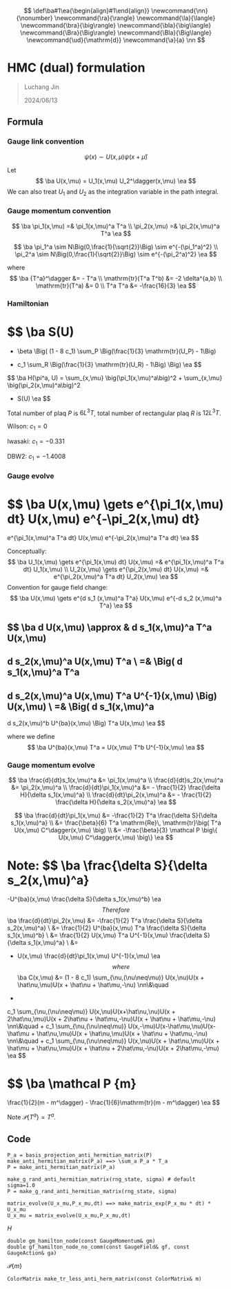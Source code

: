 $$
\def\ba#1\ea{\begin{align}#1\end{align}}
\newcommand{\nn}{\nonumber}
\newcommand{\ra}{\rangle}
\newcommand{\la}{\langle}
\newcommand{\bra}{\big\rangle}
\newcommand{\bla}{\big\langle}
\newcommand{\Bra}{\Big\rangle}
\newcommand{\Bla}{\Big\langle}
\newcommand{\ud}{\mathrm{d}}
\newcommand{\a}{a}
\nn
$$



# HMC (dual) formulation

> Luchang Jin
>
> 2024/06/13

## Formula

### Gauge link convention

$$
\psi(x) \sim U(x,\mu) \psi(x + \hat\mu)
$$

Let
$$
\ba
U(x,\mu) = U_1(x,\mu) U_2^\dagger(x,\mu)
\ea
$$
We can also treat $U_1$ and $U_2$ as the integration variable in the path integral.

### Gauge momentum convention

$$
\ba
\pi_1(x,\mu) =& \pi_1(x,\mu)^a T^a
\\
\pi_2(x,\mu) =& \pi_2(x,\mu)^a T^a
\ea
$$

$$
\ba
\pi_1^a \sim N\Big(0,\frac{1}{\sqrt{2}}\Big) \sim e^{-(\pi_1^a)^2}
\\
\pi_2^a \sim N\Big(0,\frac{1}{\sqrt{2}}\Big) \sim e^{-(\pi_2^a)^2}
\ea
$$

where
$$
\ba
{T^a}^\dagger &= - T^a
\\
\mathrm{tr}(T^a T^b) &= -2 \delta^{a,b}
\\
\mathrm{tr}(T^a) &= 0
\\
T^a T^a &= -\frac{16}{3}
\ea
$$

### Hamiltonian

$$
\ba
S(U)
=
- \beta
\Big(
(1 - 8 c_1) \sum_P \Big(\frac{1}{3} \mathrm{tr}(U_P) - 1\Big)
+ c_1 \sum_R \Big(\frac{1}{3} \mathrm{tr}(U_R) - 1\Big)
\Big)
\ea
$$

$$
\ba
H(\pi^a, U) =
\sum_{x,\mu} \big(\pi_1(x,\mu)^a\big)^2
+
\sum_{x,\mu} \big(\pi_2(x,\mu)^a\big)^2
+ S(U)
\ea
$$

Total number of plaq $P$ is $6 L^3 T$, total number of rectangular plaq $R$ is $12 L^3 T$​.

Wilson: $c_1 = 0$

Iwasaki: $c_1 = -0.331$

DBW2: $c_1 = -1.4008$

### Gauge evolve

$$
\ba
U(x,\mu)
\gets
e^{\pi_1(x,\mu) dt} U(x,\mu) e^{-\pi_2(x,\mu) dt}
=
e^{\pi_1(x,\mu)^a T^a dt} U(x,\mu) e^{-\pi_2(x,\mu)^a T^a dt}
\ea
$$

Conceptually:
$$
\ba
U_1(x,\mu) \gets e^{\pi_1(x,\mu) dt} U(x,\mu) =& e^{\pi_1(x,\mu)^a T^a dt} U_1(x,\mu)
\\
U_2(x,\mu) \gets e^{\pi_2(x,\mu) dt} U(x,\mu) =& e^{\pi_2(x,\mu)^a T^a dt} U_2(x,\mu)
\ea
$$
Convention for gauge field change:
$$
\ba
U(x,\mu)
\gets
e^{d s_1 (x,\mu)^a T^a}
U(x,\mu)
e^{-d s_2 (x,\mu)^a T^a}
\ea
$$

$$
\ba
d U(x,\mu)
\approx &
d s_1(x,\mu)^a T^a
U(x,\mu)
-
d s_2(x,\mu)^a
U(x,\mu) T^a
\\
=&
\Big(
d s_1(x,\mu)^a
T^a
-
d s_2(x,\mu)^a
U(x,\mu) T^a U^{-1}(x,\mu)
\Big)
U(x,\mu)
\\
=&
\Big(
d s_1(x,\mu)^a
-
d s_2(x,\mu)^b
U^{ba}(x,\mu)
\Big)
T^a
U(x,\mu)
\ea
$$

where we define
$$
\ba
U^{ba}(x,\mu) T^a = U(x,\mu) T^b U^{-1}(x,\mu)
\ea
$$

### Gauge momentum evolve

$$
\ba
\frac{d}{dt}s_1(x,\mu)^a &= \pi_1(x,\mu)^a
\\
\frac{d}{dt}s_2(x,\mu)^a &= \pi_2(x,\mu)^a
\\
\frac{d}{dt}\pi_1(x,\mu)^a &= - \frac{1}{2} \frac{\delta H}{\delta s_1(x,\mu)^a}
\\
\frac{d}{dt}\pi_2(x,\mu)^a &= - \frac{1}{2} \frac{\delta H}{\delta s_2(x,\mu)^a}
\ea
$$

$$
\ba
\frac{d}{dt}\pi_1(x,\mu)
&=
-\frac{1}{2} T^a \frac{\delta S}{\delta s_1(x,\mu)^a}
\\
&=
\frac{\beta}{6} T^a \mathrm{Re}\, \mathrm{tr}\big( T^a U(x,\mu) C^\dagger(x,\mu) \big)
\\
&=
-\frac{\beta}{3} \mathcal P \big\{ U(x,\mu) C^\dagger(x,\mu) \big\}
\ea
$$

Note:
$$
\ba
\frac{\delta S}{\delta s_2(x,\mu)^a}
=
-U^{ba}(x,\mu)
\frac{\delta S}{\delta s_1(x,\mu)^b}
\ea
$$
Therefore
$$
\ba
\frac{d}{dt}\pi_2(x,\mu)
&=
-\frac{1}{2} T^a \frac{\delta S}{\delta s_2(x,\mu)^a}
\\
&=
\frac{1}{2} U^{ba}(x,\mu) T^a \frac{\delta S}{\delta s_1(x,\mu)^b}
\\
&=
\frac{1}{2} U(x,\mu) T^a U^{-1}(x,\mu) \frac{\delta S}{\delta s_1(x,\mu)^a}
\\
&=
- U(x,\mu) \frac{d}{dt}\pi_1(x,\mu) U^{-1}(x,\mu)
\ea
$$
where
$$
\ba
C(x,\mu)
&=
(1 - 8 c_1)
\sum_{\nu\,(\nu\neq\mu)}
U(x,\nu)U(x + \hat\nu,\mu)U(x + \hat\nu + \hat\mu,-\nu)
\nn\\&\quad
+
c_1
\sum_{\nu\,(\nu\neq\mu)}
U(x,\nu)U(x+\hat\nu,\nu)U(x + 2\hat\nu,\mu)U(x + 2\hat\nu + \hat\mu,-\nu)U(x + \hat\nu + \hat\mu,-\nu)
\nn\\&\quad
+
c_1
\sum_{\nu\,(\nu\neq\mu)}
U(x,-\mu)U(x-\hat\mu,\nu)U(x-\hat\mu + \hat\nu,\mu)U(x + \hat\nu,\mu)U(x + \hat\nu + \hat\mu,-\nu)
\nn\\&\quad
+
c_1
\sum_{\nu\,(\nu\neq\mu)}
U(x,\nu)U(x + \hat\nu,\mu)U(x + \hat\mu + \hat\nu,\mu)U(x + \hat\nu + 2\hat\mu,-\nu)U(x + 2\hat\mu,-\mu)
\ea
$$

$$
\ba
\mathcal P \{m\}
=
\frac{1}{2}(m - m^\dagger) - \frac{1}{6}\mathrm{tr}(m - m^\dagger)
\ea
$$

Note $\mathcal P\{T^a\} = T^a$.

## Code

```
P_a = basis_projection_anti_hermitian_matrix(P)
make_anti_hermitian_matrix(P_a) ==> \sum_a P_a * T_a
P = make_anti_hermitian_matrix(P_a)
```

```
make_g_rand_anti_hermitian_matrix(rng_state, sigma) # default sigma=1.0
P = make_g_rand_anti_hermitian_matrix(rng_state, sigma)
```

```
matrix_evolve(U_x_mu,P_x_mu,dt) ==> make_matrix_exp(P_x_mu * dt) * U_x_mu
U_x_mu = matrix_evolve(U_x_mu,P_x_mu,dt)
```

$H$

```
double gm_hamilton_node(const GaugeMomentum& gm)
double gf_hamilton_node_no_comm(const GaugeField& gf, const GaugeAction& ga)
```

$\mathcal P\{m\}$

```
ColorMatrix make_tr_less_anti_herm_matrix(const ColorMatrix& m)
```



